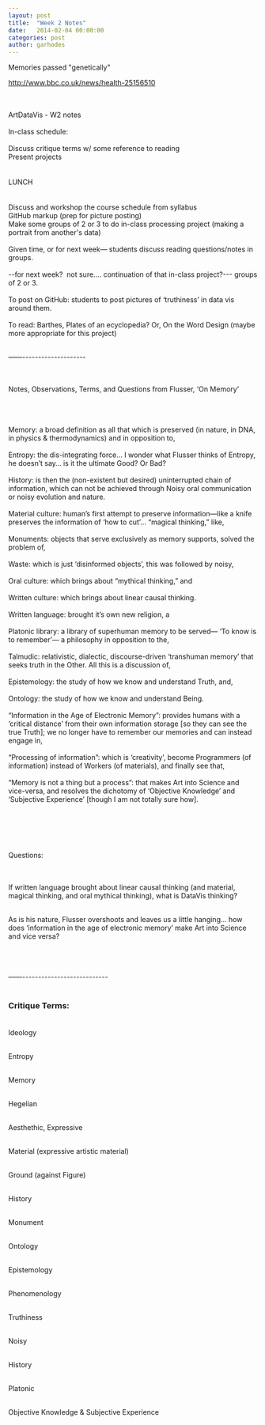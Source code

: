 ```yaml
---
layout: post
title:  "Week 2 Notes"
date:   2014-02-04 00:00:00
categories: post
author: garhodes
---
```


Memories passed "genetically"

<http://www.bbc.co.uk/news/health-25156510>

</br></br>
ArtDataVis - W2 notes
</br></br>
In-class schedule:
</br></br>
Discuss critique terms w/ some reference to reading</br>
Present projects</br>
</br></br>
LUNCH</br>
</br></br>
Discuss and workshop the course schedule from syllabus</br>
GitHub markup (prep for picture posting)</br>
Make some groups of 2 or 3 to do in-class processing project (making a portrait from another's data)
</br></br>
Given time, or for next week— students discuss reading questions/notes in groups.
</br></br>
--for next week?  not sure.... continuation of that in-class project?--- groups of 2 or 3.
</br></br>
To post on GitHub: students to post pictures of ‘truthiness’ in data vis around them.
</br></br>
To read: Barthes, Plates of an ecyclopedia?  Or, On the Word Design (maybe more appropriate for this project)
</br></br>


——--------------------
</br></br></br>

Notes, Observations, Terms, and Questions from Flusser, ‘On Memory’</br></br></br></br>

Memory: a broad definition as all that which is preserved (in nature, in DNA, in physics & thermodynamics) and in opposition to,
</br></br>
Entropy: the dis-integrating force… I wonder what Flusser thinks of Entropy, he doesn’t say… is it the ultimate Good?  Or Bad?
</br></br>
History: is then the (non-existent but desired) uninterrupted chain of information, which can not be achieved through Noisy oral communication or noisy evolution and nature.
</br></br>
Material culture: human’s first attempt to preserve information—like a knife preserves the information of ‘how to cut’… “magical thinking,” like,
</br></br>
Monuments: objects that serve exclusively as memory supports, solved the problem of,
</br></br>
Waste: which is just ‘disinformed objects’, this was followed by noisy,
</br></br>
Oral culture: which brings about “mythical thinking,” and 
</br></br>
Written culture: which brings about linear causal thinking.
</br></br>
Written language: brought it’s own new religion, a
</br></br>
Platonic library: a library of superhuman memory to be served— ‘To know is to remember’— a philosophy in opposition to the,
</br></br>
Talmudic: relativistic, dialectic, discourse-driven ‘transhuman memory’ that seeks truth in the Other.  All this is a discussion of,
</br></br>
Epistemology: the study of how we know and understand Truth, and,
</br></br>
Ontology: the study of how we know and understand Being.
</br></br>
“Information in the Age of Electronic Memory”: provides humans with a ‘critical distance’ from their own information storage [so they can see the true Truth]; we no longer have to remember our memories and can instead engage in,
</br></br>
“Processing of information”: which is ‘creativity’, become Programmers (of information) instead of Workers (of materials), and finally see that,
</br></br>
“Memory is not a thing but a process”: that makes Art into Science and vice-versa, and resolves the dichotomy of ‘Objective Knowledge’ and ‘Subjective Experience’ [though I am not totally sure how].

</br></br></br></br>

Questions:</br></br></br>

If written language brought about linear causal thinking (and material, magical thinking, and oral mythical thinking), what is DataVis thinking?</br></br>

As is his nature, Flusser overshoots and leaves us a little hanging… how does ‘information in the age of electronic memory’ make Art into Science and vice versa?</br></br>



</br></br>
——---------------------------</br></br>

### Critique Terms:</br></br>

Ideology</br></br>

Entropy</br></br>

Memory</br></br>

Hegelian</br></br>

Aesthethic, Expressive</br></br>

Material (expressive artistic material)</br></br>

Ground (against Figure)</br></br>

History</br></br>

Monument</br></br>

Ontology</br></br>

Epistemology</br></br>

Phenomenology</br></br>

Truthiness</br></br>

Noisy</br></br>

History</br></br>

Platonic</br></br>

Objective Knowledge & Subjective Experience</br></br></br>





